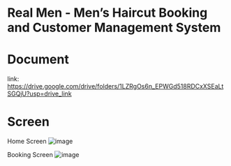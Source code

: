 # Real Men - Men’s Haircut Booking and Customer Management System

# Document
link: https://drive.google.com/drive/folders/1LZRgOs6n_EPWGd518RDCxXSEaLtSGQjU?usp=drive_link

# Screen

Home Screen
![image](https://github.com/quangnp1712/RealMen-v.1/assets/87289670/fab2ca06-11f4-4961-a398-4832c2958302)

Booking Screen
![image](https://github.com/quangnp1712/RealMen-v.1/assets/87289670/c9b4526d-97b5-4af4-a300-ec2146fb5577)


